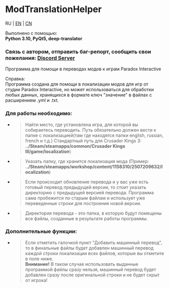 # ModTranslationHelper

RU | [EN](README.en.md) | [CN](README.zh.md)

Выполнено с помощью:\
**Python 3.10, PyQt5, deep-translator**

### Связь с автором, отправить баг-репорт, сообщить свои пожелания: [Discord Server](https://discord.gg/zcAbHfUSCt)

Программа для помощи в переводах модов к играм Paradox Interactive

Справка:\
Программа создана для помощи в локализации модов для игр от студии Paradox Interactive, но может использоваться для обработки любых данных, хранящихся в формате ключ "значение" в файлах с расширением .yml и .txt.

### Для работы необходимо:
- >Найти место, где установлена игра, для которой вы собираетесь переводить. Путь обязательно должен вести к папке с локализацией(там где находятся папки english, russian, french и т.д.) 
Стандартный путь для Crusader Kings 3:\
**../Steam/steamapps/common/Crusader Kings III/game/localization**\
- >Указать папку, где хранится локализация мода (Пример: **../Steam/steamapps/workshop/content/1158310/2507209632/localization**)
- >Если происходит обновление перевода и у вас уже есть готовый перевод предыдущей версии, то стоит указать директорию с предыдущей версией перевода. Программа сама пробежится по старым файлам и использует уже переведенные строки для построения новой версии.
- >Директория перевода - это папка, в которую будут помещены все файлы, созданные в результате работы программы.

### Дополнительные функции:
- >Если отметить галочкой пункт "Добавить машинный перевод", то в финальные файлы будет добавлен машинный перевод каждой строки локализации всех файлов, которые вы отметите в поле ниже.\
**Внимание!** В таком случае использовать выданные программой файлы сразу нельзя, машинный перевод будет добавлен сразу после оригинальной строки и не будет скрыт от игрока!
